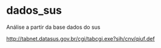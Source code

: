 # dados_sus
Análise a partir da base dados do sus

http://tabnet.datasus.gov.br/cgi/tabcgi.exe?sih/cnv/qiuf.def
